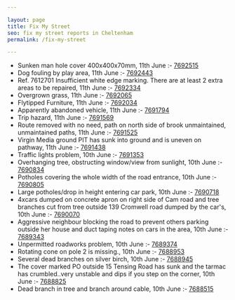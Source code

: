 ```yaml
---

layout: page
title: Fix My Street
seo: fix my street reports in Cheltenham
permalink: /fix-my-street

---
```


<!-- fix_marker starts -->

- Sunken man hole cover 400x400x70mm, 11th June :- [7692515](https://www.fixmystreet.com/report/7692515)
- Dog fouling by play area, 11th June :- [7692443](https://www.fixmystreet.com/report/7692443)
- Ref. 7612701 Insufficient white edge marking. There are at least 2 extra areas to be repaired, 11th June :- [7692334](https://www.fixmystreet.com/report/7692334)
- Overgrown grass, 11th June :- [7692065](https://www.fixmystreet.com/report/7692065)
- Flytipped Furniture, 11th June :- [7692034](https://www.fixmystreet.com/report/7692034)
- Apparently abandoned vehicle, 11th June :- [7691794](https://www.fixmystreet.com/report/7691794)
- Trip hazard, 11th June :- [7691569](https://www.fixmystreet.com/report/7691569)
- Route removed with no need, path on north side of brook unmaintained, unmaintained paths, 11th June :- [7691525](https://www.fixmystreet.com/report/7691525)
- Virgin Media ground PIT has sunk into ground and is uneven on pathway, 11th June :- [7691438](https://www.fixmystreet.com/report/7691438)
- Traffic lights problem, 10th June :- [7691353](https://www.fixmystreet.com/report/7691353)
- Overhanging tree, obstructing window/view from sunlight, 10th June :- [7690834](https://www.fixmystreet.com/report/7690834)
- Potholes covering the whole width of the road entrance, 10th June :- [7690805](https://www.fixmystreet.com/report/7690805)
- Large potholes/drop in height entering car park, 10th June :- [7690718](https://www.fixmystreet.com/report/7690718)
- 4xcars dumped on concrete apron on right side of Cam road and tree branches cut from tree outside 139 Cromwell road dumped by the car's, 10th June :- [7690070](https://www.fixmystreet.com/report/7690070)
- Aggressive neighbour blocking the road to prevent others parking outside her house and duct taping notes on cars in the area, 10th June :- [7689343](https://www.fixmystreet.com/report/7689343)
- Unpermitted roadworks problem, 10th June :- [7689374](https://www.fixmystreet.com/report/7689374)
- Rotating cone on pole 2 is missing., 10th June :- [7688953](https://www.fixmystreet.com/report/7688953)
- Several dead branches on silver birch, 10th June :- [7688945](https://www.fixmystreet.com/report/7688945)
- The cover marked PO outside 15 Tensing Road has sunk and the tarmac has crumbled..very unstable and dips if you step on the corner, 10th June :- [7688825](https://www.fixmystreet.com/report/7688825)
- Dead branch in tree and branch around cable, 10th June :- [7688515](https://www.fixmystreet.com/report/7688515)

<!-- fix_marker ends -->